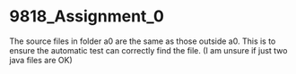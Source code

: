 # 9818_Assignment_0

The source files in folder a0 are the same as those outside a0.
This is to ensure the automatic test can correctly find the file.
(I am unsure if just two java files are OK)
